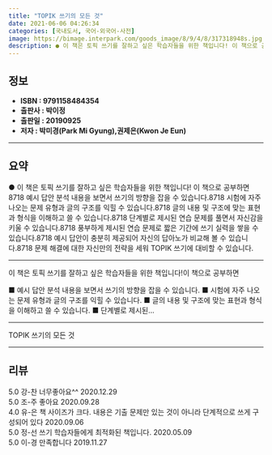 ```yaml
---
title: "TOPIK 쓰기의 모든 것"
date: 2021-06-06 04:26:34
categories: [국내도서, 국어-외국어-사전]
image: https://bimage.interpark.com/goods_image/8/9/4/8/317318948s.jpg
description: ● 이 책은 토픽 쓰기를 잘하고 싶은 학습자들을 위한 책입니다! 이 책으로 공부하면8718 예시 답안 분석 내용을 보면서 쓰기의 방향을 잡을 수 있습니다.8718 시험에 자주 나오는 문제 유형과 글의 구조를 익힐 수 있습니다.8718 글의 내용 및 구조에 맞는 표현과 형식을 이해하고
---
```


## **정보**

- **ISBN : 9791158484354**
- **출판사 : 박이정**
- **출판일 : 20190925**
- **저자 : 박미경(Park Mi Gyung),권제은(Kwon Je Eun)**

------



## **요약**

●  이 책은 토픽 쓰기를 잘하고 싶은 학습자들을 위한 책입니다! 이 책으로 공부하면8718 예시 답안 분석 내용을 보면서 쓰기의 방향을 잡을 수 있습니다.8718 시험에 자주 나오는 문제 유형과 글의 구조를 익힐 수 있습니다.8718 글의 내용 및 구조에 맞는 표현과 형식을 이해하고 쓸 수 있습니다.8718 단계별로 제시된 연습 문제를 풀면서 자신감을 키울 수 있습니다.8718 풍부하게 제시된 연습 문제로 짧은 기간에 쓰기 실력을 쌓을 수 있습니다.8718 예시 답안이 충분히 제공되어 자신의 답아노가 비교해 볼 수 있습니다.8718 문제 해결에 대한 자신만의 전략을 세워 TOPIK 쓰기에 대비할 수 있습니다.

------

이 책은 토픽 쓰기를 잘하고 싶은 학습자들을 위한 책입니다!이 책으로 공부하면

■ 예시 답안 분석 내용을 보면서 쓰기의 방향을 잡을 수 있습니다.
■ 시험에 자주 나오는 문제 유형과 글의 구조를 익힐 수 있습니다.
■ 글의 내용 및 구조에 맞는 표현과 형식을 이해하고 쓸 수 있습니다.
■ 단계별로 제시된... 

------


TOPIK 쓰기의 모든 것 

------


## **리뷰** 

5.0 강-찬 너무좋아요^^ 2020.12.29 <br/>5.0 조-주 좋아요 2020.09.28 <br/>4.0 유-은 책 사이즈가 크다. 내용은 기출 문제만 있는 것이 아니라 단계적으로 쓰게 구성되어 있다 2020.09.06 <br/>5.0 정-선 쓰기 학습자들에게 최적화된 책입니다. 2020.05.09 <br/>5.0 이-경 만족합니다  2019.11.27 <br/>